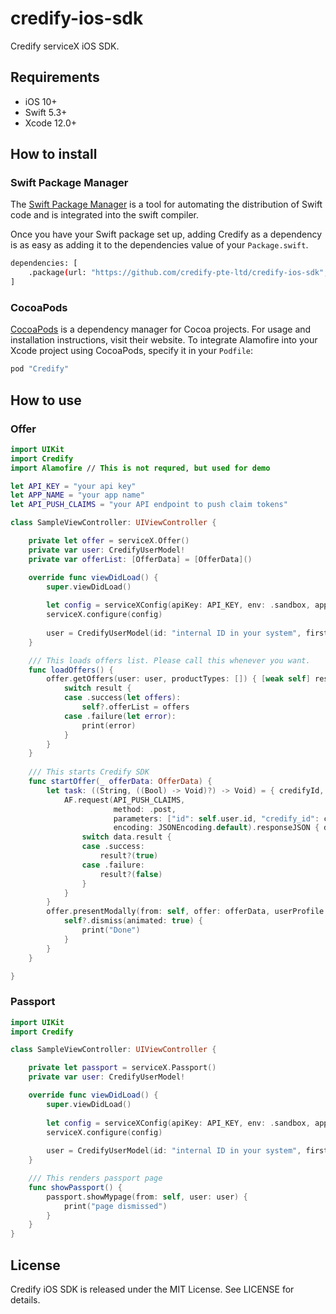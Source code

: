 # credify-ios-sdk

Credify serviceX iOS SDK.

## Requirements

- iOS 10+
- Swift 5.3+
- Xcode 12.0+

## How to install

### Swift Package Manager

The [Swift Package Manager](https://www.swift.org/package-manager/) is a tool for automating the distribution of Swift code and is integrated into the swift compiler.

Once you have your Swift package set up, adding Credify as a dependency is as easy as adding it to the dependencies value of your `Package.swift`.

```bash
dependencies: [
    .package(url: "https://github.com/credify-pte-ltd/credify-ios-sdk", .upToNextMajor(from: "0.1.0"))
]
```

### CocoaPods

[CocoaPods](https://cocoapods.org/) is a dependency manager for Cocoa projects. For usage and installation instructions, visit their website. To integrate Alamofire into your Xcode project using CocoaPods, specify it in your `Podfile`:

```bash
pod "Credify"
```

## How to use

### Offer

```swift
import UIKit
import Credify
import Alamofire // This is not requred, but used for demo

let API_KEY = "your api key"
let APP_NAME = "your app name"
let API_PUSH_CLAIMS = "your API endpoint to push claim tokens"

class SampleViewController: UIViewController {

    private let offer = serviceX.Offer()
    private var user: CredifyUserModel!
    private var offerList: [OfferData] = [OfferData]()

    override func viewDidLoad() {
        super.viewDidLoad()
        
        let config = serviceXConfig(apiKey: API_KEY, env: .sandbox, appName: APP_NAME)
        serviceX.configure(config)
        
        user = CredifyUserModel(id: "internal ID in your system", firstName: "Vũ", lastName: "Nguyển", email: "vu.nguyen@gmail.com", credifyId: nil, countryCode: "+84", phoneNumber: "0381239876")
    }

    /// This loads offers list. Please call this whenever you want.
    func loadOffers() {
        offer.getOffers(user: user, productTypes: []) { [weak self] result in
            switch result {
            case .success(let offers):
                self?.offerList = offers
            case .failure(let error):
                print(error)
            }
        }
    }
    
    /// This starts Credify SDK
    func startOffer(_ offerData: OfferData) {
        let task: ((String, ((Bool) -> Void)?) -> Void) = { credifyId, result in
            AF.request(API_PUSH_CLAIMS,
                       method: .post,
                       parameters: ["id": self.user.id, "credify_id": credifyId],
                       encoding: JSONEncoding.default).responseJSON { data in
                switch data.result {
                case .success:
                    result?(true)
                case .failure:
                    result?(false)
                }
            }
        }
        offer.presentModally(from: self, offer: offerData, userProfile: user, pushClaimTokensTask: task) { [weak self] result in
            self?.dismiss(animated: true) {
                print("Done")
            }
        }
    }

}
```

### Passport

```swift
import UIKit
import Credify

class SampleViewController: UIViewController {

    private let passport = serviceX.Passport()
    private var user: CredifyUserModel!

    override func viewDidLoad() {
        super.viewDidLoad()
        
        let config = serviceXConfig(apiKey: API_KEY, env: .sandbox, appName: APP_NAME)
        serviceX.configure(config)
        
        user = CredifyUserModel(id: "internal ID in your system", firstName: "Vũ", lastName: "Nguyển", email: "vu.nguyen@gmail.com", credifyId: nil, countryCode: "+84", phoneNumber: "0381239876")
    }

    /// This renders passport page
    func showPassport() {
        passport.showMypage(from: self, user: user) {
            print("page dismissed")
        }
    }
}

```

## License

Credify iOS SDK is released under the MIT License. See LICENSE for details.
